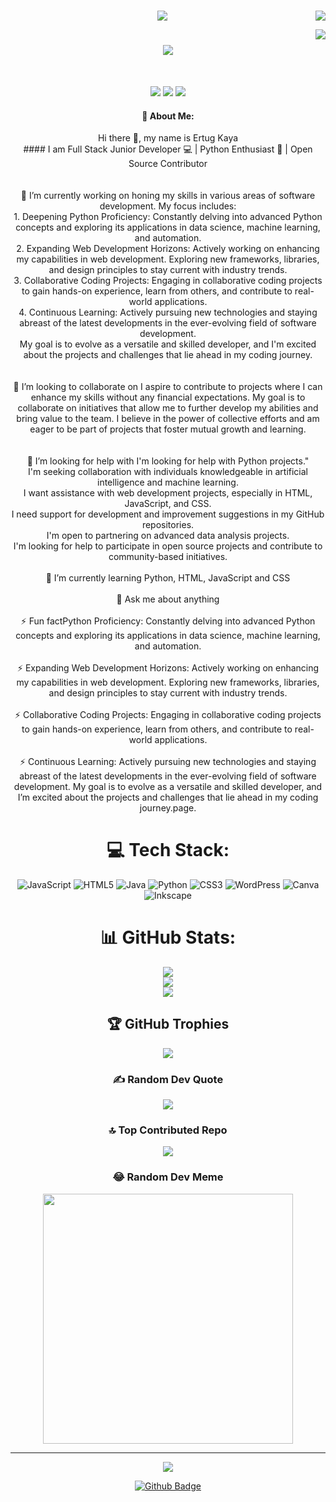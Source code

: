 <!-- <a href="https://hits.seeyoufarm.com"><img src="https://hits.seeyoufarm.com/api/count/incr/badge.svg?url=https%3A%2F%2Fgithub.com%2Fgjbae1212%2Fhit-counter&count_bg=%23000000&title_bg=%23000000&icon=hugo.svg&icon_color=%23FFFFFF&title=Profile+Views+Hanzelkaaragac&edge_flat=false" align="right"/></a> -->
<br>
<p align="center"><img src="https://i.imgur.com/A6bWGFl.gif"/>
<img src="https://komarev.com/ghpvc/?username=hanzelkaraagac&&style=plastics&&color=yellow" align="right"/> </p>







<img align="right" src="https://visitor-badge.laobi.icu/badge?page_id=KayaErtug.KayaErtug" />

<h1 align="center">
    <img src="https://readme-typing-svg.herokuapp.com/?font=Righteous&size=45&center=true&vCenter=true&width=600&height=80&duration=4000&lines=Hi+There!+👋;I'm+Ertug+Kaya!;Merhaba!+👋;Ben+Ertuğ+Kaya!;&color=FF5733&fontColor=FFFFFF" />
</h1>





<br/>

<div align="center">




![](https://github.com/KayaErtug/KayaErtug/raw/main/WEBP/left.webp)
![](http://github-readme-streak-stats.herokuapp.com?user=KayaErtug&theme=dark&background=000000)
![](https://github.com/KayaErtug/KayaErtug/raw/main/WEBP/right.webp)








#### 💫 About Me:
Hi there 👋, my name is Ertug Kaya<br>#### I am Full Stack Junior Developer 💻 | Python Enthusiast 🚀 | Open Source Contributor<br><br><br>🔭 I’m currently working on  honing my skills in various areas of software development. My focus includes:<br>1.	Deepening Python Proficiency: Constantly delving into advanced Python concepts and exploring its applications in data science, machine learning, and automation.<br>2.	Expanding Web Development Horizons: Actively working on enhancing my capabilities in web development. Exploring new frameworks, libraries, and design principles to stay current with industry trends.<br>3.	Collaborative Coding Projects: Engaging in collaborative coding projects to gain hands-on experience, learn from others, and contribute to real-world applications.<br>4.	Continuous Learning: Actively pursuing new technologies and staying abreast of the latest developments in the ever-evolving field of software development.<br>My goal is to evolve as a versatile and skilled developer, and I'm excited about the projects and challenges that lie ahead in my coding journey.<br><br><br>👯 I’m looking to collaborate on  I aspire to contribute to projects where I can enhance my skills without any financial expectations. My goal is to collaborate on initiatives that allow me to further develop my abilities and bring value to the team. I believe in the power of collective efforts and am eager to be part of projects that foster mutual growth and learning.<br><br><br>🤝 I’m looking for help with  I'm looking for help with Python projects."<br>I'm seeking collaboration with individuals knowledgeable in artificial intelligence and machine learning.<br>I want assistance with web development projects, especially in HTML, JavaScript, and CSS.<br>I need support for development and improvement suggestions in my GitHub repositories.<br>I'm open to partnering on advanced data analysis projects.<br>I'm looking for help to participate in open source projects and contribute to community-based initiatives.<br><br>🌱 I’m currently learning  Python, HTML, JavaScript and CSS<br><br>💬 Ask me about  anything<br><br>⚡ Fun factPython Proficiency:  Constantly delving into advanced Python concepts and exploring its applications in data science, machine learning, and automation. <br><br>⚡ Expanding Web Development Horizons: Actively working on enhancing my capabilities in web development. Exploring new frameworks, libraries, and design principles to stay current with industry trends. <br><br>⚡ Collaborative Coding Projects: Engaging in collaborative coding projects to gain hands-on experience, learn from others, and contribute to real-world applications. <br><br>⚡ Continuous Learning: Actively pursuing new technologies and staying abreast of the latest developments in the ever-evolving field of software development. My goal is to evolve as a versatile and skilled developer, and I’m excited about the projects and challenges that lie ahead in my coding journey.page.<br>


# 💻 Tech Stack:
![JavaScript](https://img.shields.io/badge/javascript-%23323330.svg?style=for-the-badge&logo=javascript&logoColor=%23F7DF1E) ![HTML5](https://img.shields.io/badge/html5-%23E34F26.svg?style=for-the-badge&logo=html5&logoColor=white) ![Java](https://img.shields.io/badge/java-%23ED8B00.svg?style=for-the-badge&logo=openjdk&logoColor=white) ![Python](https://img.shields.io/badge/python-3670A0?style=for-the-badge&logo=python&logoColor=ffdd54) ![CSS3](https://img.shields.io/badge/css3-%231572B6.svg?style=for-the-badge&logo=css3&logoColor=white) ![WordPress](https://img.shields.io/badge/WordPress-%23117AC9.svg?style=for-the-badge&logo=WordPress&logoColor=white) ![Canva](https://img.shields.io/badge/Canva-%2300C4CC.svg?style=for-the-badge&logo=Canva&logoColor=white) ![Inkscape](https://img.shields.io/badge/Inkscape-e0e0e0?style=for-the-badge&logo=inkscape&logoColor=080A13)
# 📊 GitHub Stats:
![](https://github-readme-stats.vercel.app/api?username=kayaertug&theme=vision-friendly-dark&hide_border=true&include_all_commits=true&count_private=true)<br/>
![](https://github-readme-streak-stats.herokuapp.com/?user=kayaertug&theme=vision-friendly-dark&hide_border=true)<br/>
![](https://github-readme-stats.vercel.app/api/top-langs/?username=kayaertug&theme=vision-friendly-dark&hide_border=true&include_all_commits=true&count_private=true&layout=compact)

## 🏆 GitHub Trophies
![](https://github-profile-trophy.vercel.app/?username=kayaertug&theme=onedark&no-frame=false&no-bg=false&margin-w=4)

### ✍️ Random Dev Quote
![](https://quotes-github-readme.vercel.app/api?type=horizontal&theme=radical)

### 🔝 Top Contributed Repo
![](https://github-contributor-stats.vercel.app/api?username=kayaertug&limit=5&theme=dark&combine_all_yearly_contributions=true)

### 😂 Random Dev Meme
<img src='https://randommeme-five.vercel.app/' style="height: 400px;"/>

---
[![](https://visitcount.itsvg.in/api?id=kayaertug&icon=0&color=0)](https://visitcount.itsvg.in)

<!-- Proudly created with GPRM ( https://gprm.itsvg.in ) -->

[![Github Badge](https://img.shields.io/badge/-Github-000?style=quare&labelColor=000&logo=Github&logoColor=white&link=link)](https://github.com/KayaErtug)

